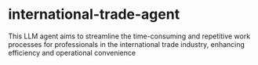 # international-trade-agent
This LLM agent aims to streamline the time-consuming and repetitive work processes for professionals in the international trade industry, enhancing efficiency and operational convenience
